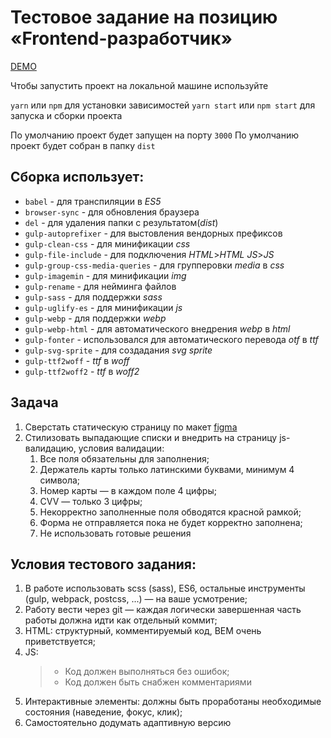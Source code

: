 # Тестовое задание на позицию «Frontend-разработчик»

[DEMO](https://guid21.github.io/Tapir/)

Чтобы запустить проект на локальной машине используйте

`yarn` или `npm` для установки зависимостей
`yarn start` или `npm start` для запуска и сборки проекта

По умолчанию проект будет запущен на порту `3000`
По умолчанию проект будет собран в папку `dist`

## Сборка использует:

- `babel` - для транспиляции в _ES5_
- `browser-sync` - для обновления браузера
- `del` - для удаления папки с результатом(_dist_)
- `gulp-autoprefixer` - для выстовления вендорных префиксов
- `gulp-clean-css` - для минификации _css_
- `gulp-file-include` - для подключения _HTML_>_HTML_ _JS_>_JS_
- `gulp-group-css-media-queries` - для групперовки _media_ в _css_
- `gulp-imagemin` - для минификации _img_
- `gulp-rename` - для нейминга файлов
- `gulp-sass` - для поддержки _sass_
- `gulp-uglify-es` - для минификации _js_
- `gulp-webp` - для поддержки _webp_
- `gulp-webp-html` - для автоматического внедрения _webp_ в _html_
- `gulp-fonter` - использовался для автоматического перевода _otf_ в _ttf_
- `gulp-svg-sprite` - для создадания _svg sprite_
- `gulp-ttf2woff` - _ttf_ в _woff_
- `gulp-ttf2woff2` - _ttf_ в _woff2_

## Задача

1. Сверстать статическую страницу по макет [figma](https://www.figma.com/file/1MgWMjGiNiceXMc9GIsOQt/%D0%A2%D0%B5%D1%81%D1%82%D0%BE%D0%B2%D0%BE%D0%B5-%D0%B7%D0%B0%D0%B4%D0%B0%D0%BD%D0%B8%D0%B5-%2F-Frontend-%D1%80%D0%B0%D0%B7%D1%80%D0%B0%D0%B1%D0%BE%D1%82%D1%87%D0%B8%D0%BA-%2F-%D0%A2%D0%B0%D0%BF%D0%B8%D1%80?node-id=0%3A1)
2. Стилизовать выпадающие списки и внедрить на страницу js-валидацию,
   условия валидации:
   1. Все поля обязательны для заполнения;
   2. Держатель карты только латинскими буквами, минимум 4 символа;
   3. Номер карты — в каждом поле 4 цифры;
   4. CVV — только 3 цифры;
   5. Некорректно заполненные поля обводятся красной рамкой;
   6. Форма не отправляется пока не будет корректно заполнена;
   7. Не использовать готовые решения

## Условия тестового задания:

1. В работе использовать scss (sass), ES6, остальные инструменты (gulp,
   webpack, postcss, ...) — на ваше усмотрение;
2. Работу вести через git — каждая логически завершенная часть
   работы должна идти как отдельный коммит;
3. HTML: структурный, комментируемый код, BEM очень
   приветствуется;
4. JS:
   > - Код должен выполняться без ошибок;
   > - Код должен быть снабжен комментариями
5. Интерактивные элементы: должны быть проработаны необходимые
   состояния (наведение, фокус, клик);
6. Самостоятельно додумать адаптивную версию
